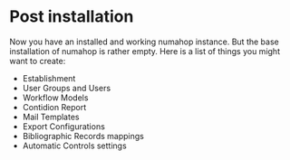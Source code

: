# Post installation

Now you have an installed and working numahop instance. But the base installation of numahop is rather empty.
Here is a list of things you might want to create:
- Establishment
- User Groups and Users
- Workflow Models
- Contidion Report
- Mail Templates
- Export Configurations
- Bibliographic Records mappings
- Automatic Controls settings
